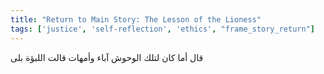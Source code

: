 ```yaml
---
title: "Return to Main Story: The Lesson of the Lioness"
tags: ['justice', 'self-reflection', 'ethics', "frame_story_return"]
---
```


 قال أما كان لتلك الوحوش آباء وأمهات قالت اللبؤة بلى
